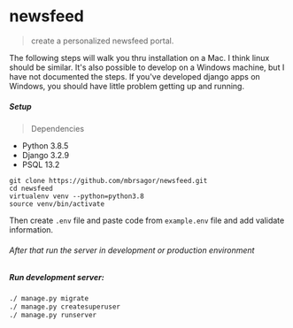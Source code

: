 # newsfeed
> create a personalized newsfeed portal.

The following steps will walk you thru installation on a Mac. I think linux should be similar. It's also possible to develop on a Windows machine, but I have not documented the steps. If you've developed django apps on Windows, you should have little problem getting up and running.


##### Setup
> Dependencies

- Python 3.8.5
- Django 3.2.9
- PSQL 13.2


```
git clone https://github.com/mbrsagor/newsfeed.git
cd newsfeed
virtualenv venv --python=python3.8
source venv/bin/activate
```

Then create `.env` file and paste code from `example.env` file and add validate information.
###### After that run the server in development or production environment

##### Run development server:
```bash
./ manage.py migrate
./ manage.py createsuperuser
./ manage.py runserver
```

